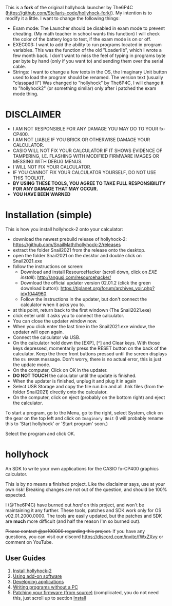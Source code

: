 This is a __fork__ of the original hollyhock launcher by The6P4C (https://github.com/Stellaris-code/hollyhock-fork/).
My intention is to modify it a little. I want to change the following things:
- Exam mode: The Launcher should be disabled in exam mode to prevent cheating. (My math teacher in school wants this function) 
             I will check the color of the battery logo to test, if the exam mode is on or off.
- EXEC003:   I want to add the ability to run programs located in program variables. This was the function of the old "LoaderIIb", which I wrote a few month back.
             I don't want to miss the feel of typing in programs byte per byte by hand (only if you want to) and sending them over the serial cable.
- Strings:   I want to change a few texts in the OS, the Imaginary Unit button used to load the program should be renamed. The version text (usually "classpad II")
             Was changed to "hollyhock" by The6P4C, I will change it to "hollyhock2" (or something similar) only after i patched the exam mode thing.

# DISCLAIMER
- I AM NOT RESPONSIBLE FOR ANY DAMAGE YOU MAY DO TO YOUR fx-CP400.  
- I AM NOT LIABLE IF YOU BRICK OR OTHERWISE DAMAGE YOUR CALCULATOR.  
- CASIO WILL NOT FIX YOUR CALCULATOR IF IT SHOWS EVIDENCE OF TAMPERING, I.E. FLASHING WITH MODIFIED FIRMWARE IMAGES OR MESSING WITH DEBUG MENUS.  
- I WILL NOT FIX YOUR CALCULATOR.  
- IF YOU CANNOT FIX YOUR CALCULATOR YOURSELF, DO NOT USE THIS TOOLKIT.  
- **BY USING THESE TOOLS, YOU AGREE TO TAKE FULL RESPONSIBILITY FOR ANY DAMAGE THAT MAY OCCUR.**  
- **YOU HAVE BEEN WARNED**

# Installation (simple)
This is how you install hollyhock-2 onto your calculator:
- download the newest prebuild release of hollyhock-2: https://github.com/SnailMath/hollyhock-2/releases
- extract the folder Snail2021 from the release onto the desktop.
- open the folder Snail2021 on the desktor and double click on Snail2021.exe
- follow the instructions on screen:
  - Download and install ResourceHacker (scroll down, click on _EXE install_): http://angusj.com/resourcehacker/
  - Download the official updater version 02.01.2 (click the green download button): https://tiplanet.org/forum/archives_voir.php?id=1044960
  - Follow the instructions in the updater, but don't connect the calculator when it asks you to.
- at this point, return back to the first windown (The Snail2021.exe)
- click enter until it asks you to connect the calculator.
- You can close the updater window now.
- When you click enter the last time in the Snail2021.exe window, the updater will open again.
- Connect the calculator via USB.
- On the calculator hold down the [EXP], [^] and Clear keys. With those keys depressed, momentarily press the RESET button on the back of the calculator. Keep the three front buttons pressed until the screen displays the `OS ERROR` message. Don't worry, there is no actual error, this is just the update mode.
- On the computer, Click on OK in the updater. 
- __DO NOT TOUCH__ the calculator until the update is finished.
- When the updater is finished, unplug it and plug it in again
- Select USB Storage and copy the file run.bin and all .hhk files (from the folder Snail2021) directly onto the calculator.
- On the computer, click on eject (probably on the bottom right) and eject the calculator.

To start a program, go to the Menu, go to the right, select System, click on the gear on the top left and click on `Imaginary Unit` (I will probably rename this to 'Start hollyhock' or 'Start program' soon.)

Select the program and click OK.


# hollyhock
An SDK to write your own applications for the CASIO fx-CP400 graphics calculator.

This is by no means a finished project. Like the disclaimer says, use at your own risk! Breaking changes are not out of the question, and should be 100% expected.

I (@The6P4C) have burned out *hard* on this project, and won't be maintaining it any further. These tools, patches and SDK work only for OS v02.01.2000.0000. The tools are easily updated, but the patches and SDK are **much** more difficult (and half the reason I'm so burned out).

~~Please contact @ps100000 regarding this project.~~ If you have any questions, you can visit our discord https://discord.com/invite/fWxZXvy or comment on YouTube.

## User Guides
1. [Install hollyhock-2](#installation-simple)
2. [Using add-on software](doc/user/using.md)
3. [Developing applications](doc/user/developing.md)
4. [Writing programs without a PC](doc/user/exec.md)
5. [Patching your firmware (from source)](doc/user/patching.md) (complicated, you do not need this, just scroll up to section [Install](#installation-simple)


